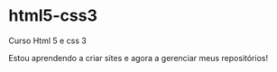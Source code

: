 # html5-css3
 Curso Html 5 e css 3 

Estou aprendendo a criar sites e agora a gerenciar meus repositórios!   
<a href="">